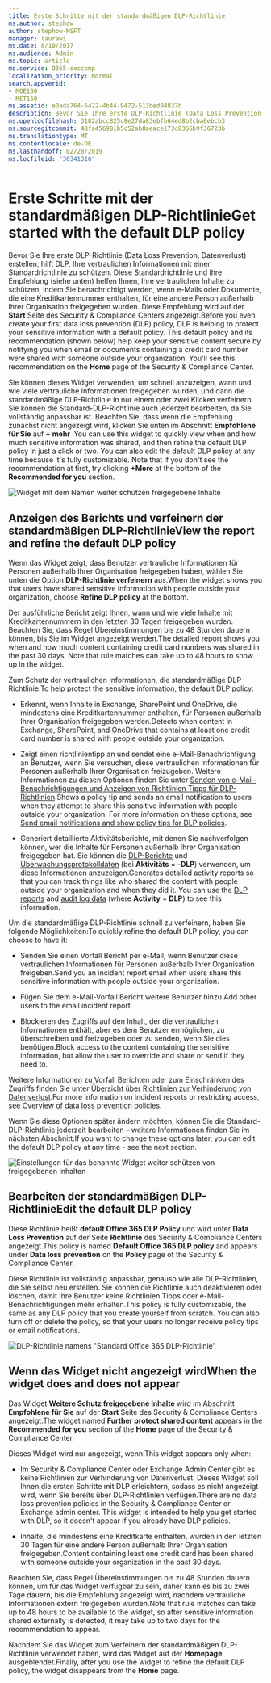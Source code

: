 ```yaml
---
title: Erste Schritte mit der standardmäßigen DLP-Richtlinie
ms.author: stephow
author: stephow-MSFT
manager: laurawi
ms.date: 8/10/2017
ms.audience: Admin
ms.topic: article
ms.service: O365-seccomp
localization_priority: Normal
search.appverid:
- MOE150
- MET150
ms.assetid: e0ada764-6422-4b44-9472-513bed04837b
description: Bevor Sie Ihre erste DLP-Richtlinie (Data Loss Prevention, Datenverlust) erstellen, hilft DLP, Ihre vertraulichen Informationen mit einer Standardrichtlinie zu schützen. Diese Standardrichtlinie und ihre Empfehlung (siehe unten) helfen Ihnen, Ihre vertraulichen Inhalte zu schützen, indem Sie benachrichtigt werden, wenn e-Mails oder Dokumente, die eine Kreditkartennummer enthalten, für eine andere Person außerhalb Ihrer Organisation freigegeben wurden.
ms.openlocfilehash: 3182abcc825c8e27da83ebfb64ed8b2cba6ebcb3
ms.sourcegitcommit: 48fa456981b5c52ab8aeace173c8366b9f36723b
ms.translationtype: MT
ms.contentlocale: de-DE
ms.lasthandoff: 02/28/2019
ms.locfileid: "30341316"
---
```

# <a name="get-started-with-the-default-dlp-policy"></a><span data-ttu-id="1e445-104">Erste Schritte mit der standardmäßigen DLP-Richtlinie</span><span class="sxs-lookup"><span data-stu-id="1e445-104">Get started with the default DLP policy</span></span>

<span data-ttu-id="1e445-p102">Bevor Sie Ihre erste DLP-Richtlinie (Data Loss Prevention, Datenverlust) erstellen, hilft DLP, Ihre vertraulichen Informationen mit einer Standardrichtlinie zu schützen. Diese Standardrichtlinie und ihre Empfehlung (siehe unten) helfen Ihnen, Ihre vertraulichen Inhalte zu schützen, indem Sie benachrichtigt werden, wenn e-Mails oder Dokumente, die eine Kreditkartennummer enthalten, für eine andere Person außerhalb Ihrer Organisation freigegeben wurden. Diese Empfehlung wird auf der **Start** Seite des Security &amp; Compliance Centers angezeigt.</span><span class="sxs-lookup"><span data-stu-id="1e445-p102">Before you even create your first data loss prevention (DLP) policy, DLP is helping to protect your sensitive information with a default policy. This default policy and its recommendation (shown below) help keep your sensitive content secure by notifying you when email or documents containing a credit card number were shared with someone outside your organization. You'll see this recommendation on the **Home** page of the Security &amp; Compliance Center.</span></span> 
  
<span data-ttu-id="1e445-p103">Sie können dieses Widget verwenden, um schnell anzuzeigen, wann und wie viele vertrauliche Informationen freigegeben wurden, und dann die standardmäßige DLP-Richtlinie in nur einem oder zwei Klicken verfeinern. Sie können die Standard-DLP-Richtlinie auch jederzeit bearbeiten, da Sie vollständig anpassbar ist. Beachten Sie, dass wenn die Empfehlung zunächst nicht angezeigt wird, klicken Sie unten im Abschnitt **Empfohlene für Sie** auf **+ mehr** .</span><span class="sxs-lookup"><span data-stu-id="1e445-p103">You can use this widget to quickly view when and how much sensitive information was shared, and then refine the default DLP policy in just a click or two. You can also edit the default DLP policy at any time because it's fully customizable. Note that if you don't see the recommendation at first, try clicking **+More** at the bottom of the **Recommended for you** section.</span></span> 
  
![Widget mit dem Namen weiter schützen freigegebene Inhalte](media/2bae6dbc-cc92-4f35-b54c-c36e60226b5b.png)
  
## <a name="view-the-report-and-refine-the-default-dlp-policy"></a><span data-ttu-id="1e445-112">Anzeigen des Berichts und verfeinern der standardmäßigen DLP-Richtlinie</span><span class="sxs-lookup"><span data-stu-id="1e445-112">View the report and refine the default DLP policy</span></span>

<span data-ttu-id="1e445-113">Wenn das Widget zeigt, dass Benutzer vertrauliche Informationen für Personen außerhalb Ihrer Organisation freigegeben haben, wählen Sie unten die Option **DLP-Richtlinie verfeinern** aus.</span><span class="sxs-lookup"><span data-stu-id="1e445-113">When the widget shows you that users have shared sensitive information with people outside your organization, choose **Refine DLP policy** at the bottom.</span></span> 
  
<span data-ttu-id="1e445-p104">Der ausführliche Bericht zeigt Ihnen, wann und wie viele Inhalte mit Kreditkartennummern in den letzten 30 Tagen freigegeben wurden. Beachten Sie, dass Regel Übereinstimmungen bis zu 48 Stunden dauern können, bis Sie im Widget angezeigt werden.</span><span class="sxs-lookup"><span data-stu-id="1e445-p104">The detailed report shows you when and how much content containing credit card numbers was shared in the past 30 days. Note that rule matches can take up to 48 hours to show up in the widget.</span></span>
  
<span data-ttu-id="1e445-116">Zum Schutz der vertraulichen Informationen, die standardmäßige DLP-Richtlinie:</span><span class="sxs-lookup"><span data-stu-id="1e445-116">To help protect the sensitive information, the default DLP policy:</span></span>
  
- <span data-ttu-id="1e445-117">Erkennt, wenn Inhalte in Exchange, SharePoint und OneDrive, die mindestens eine Kreditkartennummer enthalten, für Personen außerhalb Ihrer Organisation freigegeben werden.</span><span class="sxs-lookup"><span data-stu-id="1e445-117">Detects when content in Exchange, SharePoint, and OneDrive that contains at least one credit card number is shared with people outside your organization.</span></span>
    
- <span data-ttu-id="1e445-p105">Zeigt einen richtlinientipp an und sendet eine e-Mail-Benachrichtigung an Benutzer, wenn Sie versuchen, diese vertraulichen Informationen für Personen außerhalb Ihrer Organisation freizugeben. Weitere Informationen zu diesen Optionen finden Sie unter [Senden von e-Mail-Benachrichtigungen und Anzeigen von Richtlinien Tipps für DLP-Richtlinien](use-notifications-and-policy-tips.md).</span><span class="sxs-lookup"><span data-stu-id="1e445-p105">Shows a policy tip and sends an email notification to users when they attempt to share this sensitive information with people outside your organization. For more information on these options, see [Send email notifications and show policy tips for DLP policies](use-notifications-and-policy-tips.md).</span></span>
    
- <span data-ttu-id="1e445-p106">Generiert detaillierte Aktivitätsberichte, mit denen Sie nachverfolgen können, wer die Inhalte für Personen außerhalb Ihrer Organisation freigegeben hat. Sie können die [DLP-Berichte](view-the-dlp-reports.md) und [Überwachungsprotokolldaten](search-the-audit-log-in-security-and-compliance.md) (bei **Aktivitäts** = -**DLP**) verwenden, um diese Informationen anzuzeigen.</span><span class="sxs-lookup"><span data-stu-id="1e445-p106">Generates detailed activity reports so that you can track things like who shared the content with people outside your organization and when they did it. You can use the [DLP reports](view-the-dlp-reports.md) and [audit log data](search-the-audit-log-in-security-and-compliance.md) (where **Activity** = **DLP**) to see this information.</span></span>
    
<span data-ttu-id="1e445-122">Um die standardmäßige DLP-Richtlinie schnell zu verfeinern, haben Sie folgende Möglichkeiten:</span><span class="sxs-lookup"><span data-stu-id="1e445-122">To quickly refine the default DLP policy, you can choose to have it:</span></span>
  
- <span data-ttu-id="1e445-123">Senden Sie einen Vorfall Bericht per e-Mail, wenn Benutzer diese vertraulichen Informationen für Personen außerhalb Ihrer Organisation freigeben.</span><span class="sxs-lookup"><span data-stu-id="1e445-123">Send you an incident report email when users share this sensitive information with people outside your organization.</span></span>
    
- <span data-ttu-id="1e445-124">Fügen Sie dem e-Mail-Vorfall Bericht weitere Benutzer hinzu.</span><span class="sxs-lookup"><span data-stu-id="1e445-124">Add other users to the email incident report.</span></span>
    
- <span data-ttu-id="1e445-125">Blockieren des Zugriffs auf den Inhalt, der die vertraulichen Informationen enthält, aber es dem Benutzer ermöglichen, zu überschreiben und freizugeben oder zu senden, wenn Sie dies benötigen.</span><span class="sxs-lookup"><span data-stu-id="1e445-125">Block access to the content containing the sensitive information, but allow the user to override and share or send if they need to.</span></span>
    
<span data-ttu-id="1e445-126">Weitere Informationen zu Vorfall Berichten oder zum Einschränken des Zugriffs finden Sie unter [Übersicht über Richtlinien zur Verhinderung von Datenverlust](data-loss-prevention-policies.md).</span><span class="sxs-lookup"><span data-stu-id="1e445-126">For more information on incident reports or restricting access, see [Overview of data loss prevention policies](data-loss-prevention-policies.md).</span></span>
  
<span data-ttu-id="1e445-127">Wenn Sie diese Optionen später ändern möchten, können Sie die Standard-DLP-Richtlinie jederzeit bearbeiten – weitere Informationen finden Sie im nächsten Abschnitt.</span><span class="sxs-lookup"><span data-stu-id="1e445-127">If you want to change these options later, you can edit the default DLP policy at any time - see the next section.</span></span>
  
![Einstellungen für das benannte Widget weiter schützen von freigegebenen Inhalten](media/dad30a84-2715-4c0a-a5c5-44d85492363e.png)
  
## <a name="edit-the-default-dlp-policy"></a><span data-ttu-id="1e445-129">Bearbeiten der standardmäßigen DLP-Richtlinie</span><span class="sxs-lookup"><span data-stu-id="1e445-129">Edit the default DLP policy</span></span>

<span data-ttu-id="1e445-130">Diese Richtlinie heißt **default Office 365 DLP Policy** und wird unter **Data Loss Prevention** auf der Seite **Richtlinie** des Security &amp; Compliance Centers angezeigt.</span><span class="sxs-lookup"><span data-stu-id="1e445-130">This policy is named **Default Office 365 DLP policy** and appears under **Data loss prevention** on the **Policy** page of the Security &amp; Compliance Center.</span></span> 
  
<span data-ttu-id="1e445-p107">Diese Richtlinie ist vollständig anpassbar, genauso wie alle DLP-Richtlinien, die Sie selbst neu erstellen. Sie können die Richtlinie auch deaktivieren oder löschen, damit Ihre Benutzer keine Richtlinien Tipps oder e-Mail-Benachrichtigungen mehr erhalten.</span><span class="sxs-lookup"><span data-stu-id="1e445-p107">This policy is fully customizable, the same as any DLP policy that you create yourself from scratch. You can also turn off or delete the policy, so that your users no longer receive policy tips or email notifications.</span></span>
  
![DLP-Richtlinie namens "Standard Office 365 DLP-Richtlinie"](media/260731e8-4d57-4c98-abec-07b052ec48d5.png)
  
## <a name="when-the-widget-does-and-does-not-appear"></a><span data-ttu-id="1e445-134">Wenn das Widget nicht angezeigt wird</span><span class="sxs-lookup"><span data-stu-id="1e445-134">When the widget does and does not appear</span></span>

<span data-ttu-id="1e445-135">Das Widget **Weitere Schutz freigegebene Inhalte** wird im Abschnitt **Empfohlene für Sie** auf der **Start** Seite des Security &amp; Compliance Centers angezeigt.</span><span class="sxs-lookup"><span data-stu-id="1e445-135">The widget named **Further protect shared content** appears in the **Recommended for you** section of the **Home** page of the Security &amp; Compliance Center.</span></span> 
  
<span data-ttu-id="1e445-136">Dieses Widget wird nur angezeigt, wenn:</span><span class="sxs-lookup"><span data-stu-id="1e445-136">This widget appears only when:</span></span>
  
- <span data-ttu-id="1e445-p108">Im Security &amp; Compliance Center oder Exchange Admin Center gibt es keine Richtlinien zur Verhinderung von Datenverlust. Dieses Widget soll Ihnen die ersten Schritte mit DLP erleichtern, sodass es nicht angezeigt wird, wenn Sie bereits über DLP-Richtlinien verfügen.</span><span class="sxs-lookup"><span data-stu-id="1e445-p108">There are no data loss prevention policies in the Security &amp; Compliance Center or Exchange admin center. This widget is intended to help you get started with DLP, so it doesn't appear if you already have DLP policies.</span></span>
    
- <span data-ttu-id="1e445-139">Inhalte, die mindestens eine Kreditkarte enthalten, wurden in den letzten 30 Tagen für eine andere Person außerhalb Ihrer Organisation freigegeben.</span><span class="sxs-lookup"><span data-stu-id="1e445-139">Content containing least one credit card has been shared with someone outside your organization in the past 30 days.</span></span>
    
<span data-ttu-id="1e445-140">Beachten Sie, dass Regel Übereinstimmungen bis zu 48 Stunden dauern können, um für das Widget verfügbar zu sein, daher kann es bis zu zwei Tage dauern, bis die Empfehlung angezeigt wird, nachdem vertrauliche Informationen extern freigegeben wurden.</span><span class="sxs-lookup"><span data-stu-id="1e445-140">Note that rule matches can take up to 48 hours to be available to the widget, so after sensitive information shared externally is detected, it may take up to two days for the recommendation to appear.</span></span>
  
<span data-ttu-id="1e445-141">Nachdem Sie das Widget zum Verfeinern der standardmäßigen DLP-Richtlinie verwendet haben, wird das Widget auf der **Homepage** ausgeblendet.</span><span class="sxs-lookup"><span data-stu-id="1e445-141">Finally, after you use the widget to refine the default DLP policy, the widget disappears from the **Home** page.</span></span> 
  

